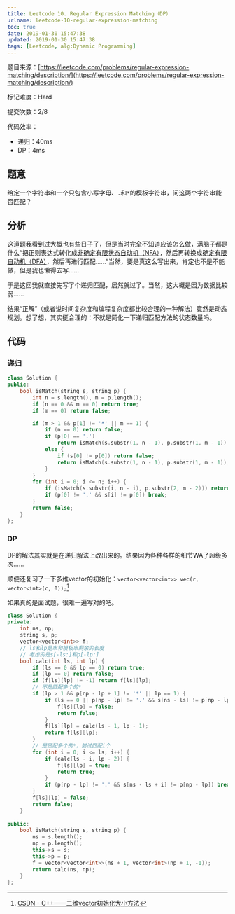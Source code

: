 ```yaml
---
title: Leetcode 10. Regular Expression Matching（DP）
urlname: leetcode-10-regular-expression-matching
toc: true
date: 2019-01-30 15:47:38
updated: 2019-01-30 15:47:38
tags: [Leetcode, alg:Dynamic Programming]
---
```


题目来源：[https://leetcode.com/problems/regular-expression-matching/description/](https://leetcode.com/problems/regular-expression-matching/description/)

标记难度：Hard

提交次数：2/8

代码效率：

* 递归：40ms
* DP：4ms

## 题意

给定一个字符串和一个只包含小写字母、`.`和`*`的模板字符串，问这两个字符串能否匹配？

## 分析

这道题我看到过大概也有些日子了，但是当时完全不知道应该怎么做，满脑子都是什么“把正则表达式转化成[非确定有限状态自动机（NFA）](https://zh.wikipedia.org/wiki/%E9%9D%9E%E7%A1%AE%E5%AE%9A%E6%9C%89%E9%99%90%E7%8A%B6%E6%80%81%E8%87%AA%E5%8A%A8%E6%9C%BA)，然后再转换成[确定有限自动机（DFA）](https://zh.wikipedia.org/wiki/%E7%A1%AE%E5%AE%9A%E6%9C%89%E9%99%90%E7%8A%B6%E6%80%81%E8%87%AA%E5%8A%A8%E6%9C%BA)，然后再进行匹配……”当然，要是真这么写出来，肯定也不是不能做，但是我也懒得去写……

于是这回我就直接先写了个递归匹配，居然就过了。当然，这大概是因为数据比较弱……

结果“正解”（或者说时间复杂度和编程复杂度都比较合理的一种解法）竟然是动态规划。想了想，其实挺合理的：不就是简化一下递归匹配方法的状态数量吗。

## 代码

### 递归

```cpp
class Solution {
public:
    bool isMatch(string s, string p) {
        int n = s.length(), m = p.length();
        if (n == 0 && m == 0) return true;
        if (m == 0) return false;

        if (m > 1 && p[1] != '*' || m == 1) {
            if (n == 0) return false;
            if (p[0] == '.')
                return isMatch(s.substr(1, n - 1), p.substr(1, m - 1));
            else {
                if (s[0] != p[0]) return false;
                return isMatch(s.substr(1, n - 1), p.substr(1, m - 1));
            }
        }
        for (int i = 0; i <= n; i++) {
            if (isMatch(s.substr(i, n - i), p.substr(2, m - 2))) return true;
            if (p[0] != '.' && s[i] != p[0]) break;
        }
        return false;
    }
};
```

### DP

DP的解法其实就是在递归解法上改出来的。结果因为各种各样的细节WA了超级多次……

顺便还复习了一下多维vector的初始化：`vector<vector<int>> vec(r, vector<int>(c, 0));`[^csdn]

[^csdn]: [CSDN - C++——二维vector初始化大小方法](https://blog.csdn.net/sinat_36053757/article/details/71053706)

如果真的是面试题，很难一遍写对的吧。

```cpp
class Solution {
private:
    int ns, np;
    string s, p;
    vector<vector<int>> f;
    // ls和lp是串和模板串剩余的长度
    // 考虑的是s[-ls:]和p[-lp:]
    bool calc(int ls, int lp) {
        if (ls == 0 && lp == 0) return true;
        if (lp == 0) return false;
        if (f[ls][lp] != -1) return f[ls][lp];
        // 不是匹配多个的*
        if (lp > 1 && p[np - lp + 1] != '*' || lp == 1) {
            if (ls == 0 || p[np - lp] != '.' && s[ns - ls] != p[np - lp]) {
                f[ls][lp] = false;
                return false;
            }
            f[ls][lp] = calc(ls - 1, lp - 1);
            return f[ls][lp];
        }
        // 是匹配多个的*，尝试匹配i个
        for (int i = 0; i <= ls; i++) {
            if (calc(ls - i, lp - 2)) {
                f[ls][lp] = true;
                return true;
            }
            if (p[np - lp] != '.' && s[ns - ls + i] != p[np - lp]) break;
        }
        f[ls][lp] = false;
        return false;
    }
    
public:
    bool isMatch(string s, string p) {
        ns = s.length();
        np = p.length();
        this->s = s;
        this->p = p;
        f = vector<vector<int>>(ns + 1, vector<int>(np + 1, -1));
        return calc(ns, np);
    }
};
```